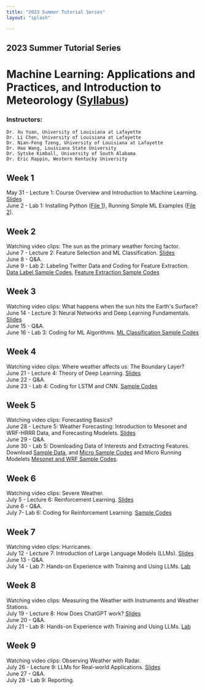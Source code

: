 ```yaml
---
title: "2023 Summer Tutorial Series"
layout: "splash"

---
```




## 2023 Summer Tutorial Series

# Machine Learning: Applications and Practices, and Introduction to Meteorology ([Syllabus](/tutorial/2023/Syllabus.pdf))

### Instructors:  
	Dr. Xu Yuan, University of Louisiana at Lafayette  
	Dr. Li Chen, University of Louisiana at Lafayette  
	Dr. Nian-Feng Tzeng, University of Louisiana at Lafayette  
	Dr. Hao Wang, Louisiana State University  
	Dr. Sytske Kimball, University of South Alabama  
	Dr. Eric Rappin, Western Kentucky University  



## Week 1
May 31 - Lecture 1: Course Overview and Introduction to Machine Learning. [Slides](/tutorial/2023/lecture_1.pdf)  
June 2 - Lab 1: Installing Python ([File 1](/tutorial/2022/installing_python.pdf)), Running Simple ML Examples ([File 2](/tutorial/2022/Traditional_ML.docx)).  


## Week 2
Watching video clips: The sun as the primary weather forcing factor.  
June 7 - Lecture 2: Feature Selection and ML Classification. [Slides](/tutorial/2023/lecture_2.pdf)  
June 8 - Q&A.  
June 9 - Lab 2: Labeling Twitter Data and Coding for Feature Extraction. [Data Label Sample Codes](/tutorial/2022/Labeling_code.zip), [Feature Extraction Sample Codes](/tutorial/2022/Feature_Extraction_code.zip)  


## Week 3
Watching video clips: What happens when the sun hits the Earth's Surface?  
June 14 - Lecture 3: Neural Networks and Deep Learning Fundamentals. [Slides](/tutorial/2023/lecture_3.pdf)  
June 15 - Q&A.  
June 16 - Lab 3: Coding for ML Algorithms. [ML Classification Sample Codes](/tutorial/2023/ML_Classification_code.zip)  


## Week 4
Watching video clips: Where weather affects us: The Boundary Layer?  
June 21 - Lecture 4: Theory of Deep Learning. [Slides](/tutorial/2023/lecture_4.pdf)  
June 22 - Q&A.  
June 23 - Lab 4: Coding for LSTM and CNN. [Sample Codes](/tutorial/2023/LSTMCNN.zip)  


## Week 5
Watching video clips: Forecasting Basics?  
June 28 - Lecture 5: Weather Forecasting: Introduction to Mesonet and WRF-HRRR Data, and Forecasting Modelets. [Slides](/tutorial/2023/lecture_5.pdf)  
June 29 - Q&A.  
June 30 - Lab 5: Downloading Data of Interests and Extracting Features. Download [Sample Data](https://drive.google.com/file/d/1_PE2-Y0rz-5_9-jM1ZuqXqeNhmg0VKkV/view?usp=share_link), and [Micro Sample Codes](https://drive.google.com/file/d/1D5VrocUmQKwYh8HZ4DxirvtNi3tIV7rm/view?usp=share_link) and Micro Running Modelets [Mesonet and WRF Sample Codes](https://drive.google.com/file/d/1DU7st_iSQ2PIeM2Dpx1vnJ0exy_eZads/view?usp=share_link).  


## Week 6
Watching video clips: Severe Weather.  
July 5 - Lecture 6: Reinforcement Learning. [Slides](/tutorial/2023/lecture_6.pdf)  
June 6 - Q&A.  
July 7- Lab 6: Coding for Reinforcement Learning. [Sample Codes](https://drive.google.com/file/d/1-NDPk--BDYzyMwmgd9JXhMdCT2Jfjt6M/view?usp=share_link)  


## Week 7
Watching video clips: Hurricanes.  
July 12 - Lecture 7: Introduction of Large Language Models (LLMs). [Slides](/tutorial/2023/lecture_7.pdf)  
June 13 - Q&A.  
July 14 - Lab 7: Hands-on Experience with Training and Using LLMs. [Lab](https://colab.research.google.com/drive/1Tb46AR_3-9xL2pAV2KqONxaQ6kWGsW8K?usp=sharing)  


## Week 8
Watching video clips: Measuring the Weather with Instruments and Weather Stations.  
July 19 - Lecture 8: How Does ChatGPT work? [Slides](/tutorial/2023/lecture_8.pdf)  
June 20 - Q&A.  
July 21 - Lab 8: Hands-on Experience with Training and Using LLMs. [Lab](https://colab.research.google.com/drive/1pwN7NJPFga0WxMGof1D9uuPEKz4mHyk0?usp=sharing)  
 


## Week 9
Watching video clips: Observing Weather with Radar.  
July 26 - Lecture 9: LLMs for Real-world Applications. [Slides](/tutorial/2023/lecture_9.pdf)  
June 27 - Q&A.  
July 28 - Lab 9: Reporting.  




